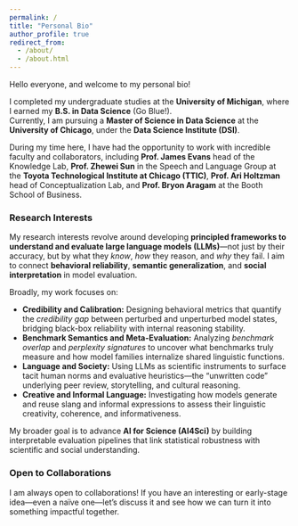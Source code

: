 ```yaml
---
permalink: /
title: "Personal Bio"
author_profile: true
redirect_from: 
  - /about/
  - /about.html
---
```

Hello everyone, and welcome to my personal bio!  

I completed my undergraduate studies at the **University of Michigan**, where I earned my **B.S. in Data Science** (Go Blue!).  
Currently, I am pursuing a **Master of Science in Data Science** at the **University of Chicago**, under the **Data Science Institute (DSI)**.  

During my time here, I have had the opportunity to work with incredible faculty and collaborators, including **Prof. James Evans** head of the Knowledge Lab, **Prof. Zhewei Sun** in the Speech and Language Group at the **Toyota Technological Institute at Chicago (TTIC)**, **Prof. Ari Holtzman** head of Conceptualization Lab, and **Prof. Bryon Aragam** at the Booth School of Business.  

### Research Interests

My research interests revolve around developing **principled frameworks to understand and evaluate large language models (LLMs)**—not just by their accuracy, but by what they *know*, *how* they reason, and *why* they fail. I aim to connect **behavioral reliability**, **semantic generalization**, and **social interpretation** in model evaluation.  

Broadly, my work focuses on:  
- **Credibility and Calibration:** Designing behavioral metrics that quantify the *credibility gap* between perturbed and unperturbed model states, bridging black-box reliability with internal reasoning stability.  
- **Benchmark Semantics and Meta-Evaluation:** Analyzing *benchmark overlap* and *perplexity signatures* to uncover what benchmarks truly measure and how model families internalize shared linguistic functions.  
- **Language and Society:** Using LLMs as scientific instruments to surface tacit human norms and evaluative heuristics—the “unwritten code” underlying peer review, storytelling, and cultural reasoning.  
- **Creative and Informal Language:** Investigating how models generate and reuse slang and informal expressions to assess their linguistic creativity, coherence, and informativeness.  

My broader goal is to advance **AI for Science (AI4Sci)** by building interpretable evaluation pipelines that link statistical robustness with scientific and social understanding.


### Open to Collaborations

I am always open to collaborations! If you have an interesting or early-stage idea—even a naïve one—let’s discuss it and see how we can turn it into something impactful together.

